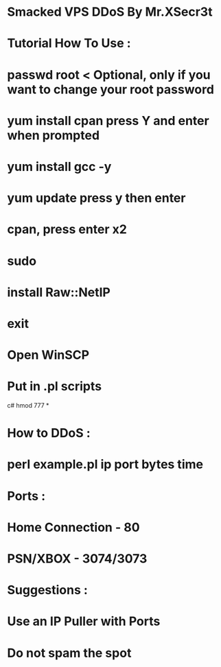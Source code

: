 # Smacked VPS DDoS By Mr.XSecr3t
# Tutorial How To Use :	
# passwd root < Optional, only if you want to change your root password
# yum install cpan press Y and enter when prompted
# yum install gcc -y
# yum update press y then enter
# cpan, press enter x2
# sudo
# install Raw::NetIP
# exit
# Open WinSCP
# Put in .pl scripts
c# hmod 777 *

# How to DDoS :
# perl example.pl ip port bytes time

# Ports :

# Home Connection - 80 
# PSN/XBOX - 3074/3073

# Suggestions :

# Use an IP Puller with Ports
# Do not spam the spot
